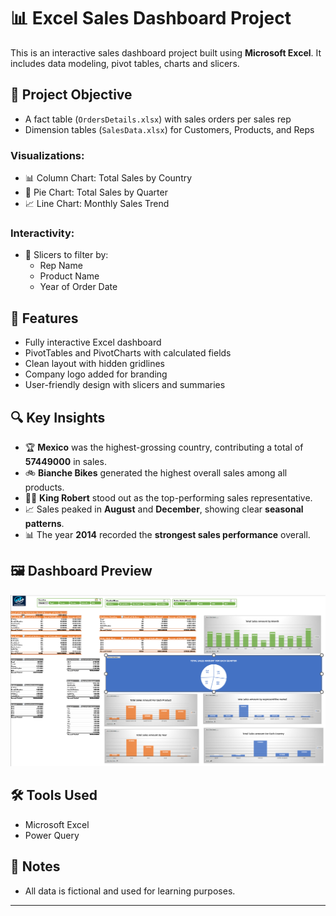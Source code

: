 # 📊 Excel Sales Dashboard Project

This is an interactive sales dashboard project built using **Microsoft Excel**. It includes data modeling, pivot tables, charts and slicers.

## 📌 Project Objective

- A fact table (`OrdersDetails.xlsx`) with sales orders per sales rep
- Dimension tables (`SalesData.xlsx`) for Customers, Products, and Reps

### Visualizations:
- 📊 Column Chart: Total Sales by Country
- 🥧 Pie Chart: Total Sales by Quarter
- 📈 Line Chart: Monthly Sales Trend

### Interactivity:
- 🧩 Slicers to filter by:
  - Rep Name
  - Product Name
  - Year of Order Date

## 🎯 Features

- Fully interactive Excel dashboard
- PivotTables and PivotCharts with calculated fields
- Clean layout with hidden gridlines
- Company logo added for branding
- User-friendly design with slicers and summaries

## 🔍 Key Insights

- 🏆 **Mexico** was the highest-grossing country, contributing a total of **57449000** in sales.
- 🚲 **Bianche Bikes** generated the highest overall sales among all products.
- 🧑‍💼 **King Robert** stood out as the top-performing sales representative.
- 📈 Sales peaked in **August** and **December**, showing clear **seasonal patterns**.
- 📊 The year **2014** recorded the **strongest sales performance** overall.


## 🖼️ Dashboard Preview

![Dashboard Preview](SalesDashboardScreenshot.png)


## 🛠️ Tools Used

- Microsoft Excel
- Power Query

## 📎 Notes

- All data is fictional and used for learning purposes.


---


